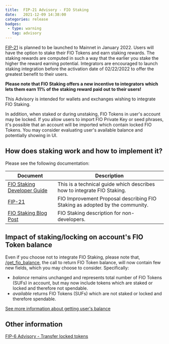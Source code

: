 ```yaml
---
title:  FIP-21 Advisory - FIO Staking
date:   2021-12-09 14:38:00
categories: release
badges:
 - type: warning
   tag: advisory
---
```


[FIP-21](https://github.com/fioprotocol/fips/blob/master/fip-0021.md) is planned to be launched to Mainnet in January 2022. Users will have the option to stake their FIO Tokens and earn staking rewards. The staking rewards are computed in such a way that the earlier you stake the higher the reward earning potential. Integrators are encouraged to launch staking integration before the activation date of 02/22/2022 to offer the greatest benefit to their users.

**Please note that FIO Staking offers a new incentive to integrators which lets them earn 11% of the staking reward paid out to their users!**

This Advisory is intended for wallets and exchanges wishing to integrate FIO Staking.

In addition, when staked or during unstaking, FIO Tokens in user's account may be locked. If you allow users to import FIO Private Key or seed phrases, it's possible that an account will be imported which contain locked FIO Tokens. You may consider evaluating user's available balance and potentially showing in UI.

<!--more-->

## How does staking work and how to implement it?
Please see the following documentation:

|Document|Description|
|---|---|
|[FIO Staking Developer Guide](https://developers.fioprotocol.io/docs/integration-guide/staking)|This is a technical guide which describes how to integrate FIO Staking.|
|[FIP-21](https://github.com/fioprotocol/fips/blob/master/fip-0021.md)|FIO Improvement Proposal describing FIO Staking as adopted by the community.|
|[FIO Staking Blog Post](https://medium.com/fio-blog/fio-token-staking-fio-improvement-proposal-fip-21-explained-e80a43bf3e83)|FIO Staking description for non-developers.|

## Impact of staking/locking on account's FIO Token balance
Even if you choose not to integrate FIO Staking, please note that, [/get_fio_balance](https://developers.fioprotocol.io/pages/api/fio-api/#post-/get_fio_balance), the call to return FIO Token balance, will now contain few new fields, which you may choose to consider. Specifically:
* _balance_ remains unchanged and represents total number of FIO Tokens (SUFs) in account, but may now include tokens which are staked or locked and therefore not spendable.
* _available_ returns FIO Tokens (SUFs) which are not staked or locked and therefore spendable.

[See more information about getting user's balance]({{site.baseurl}}/docs/integration-guide/staking#understanding-users-fio-balance)

## Other information
[FIP-6 Advisory - Transfer locked tokens]({{site.baseurl}}/2022/FIP6Advisory/)
